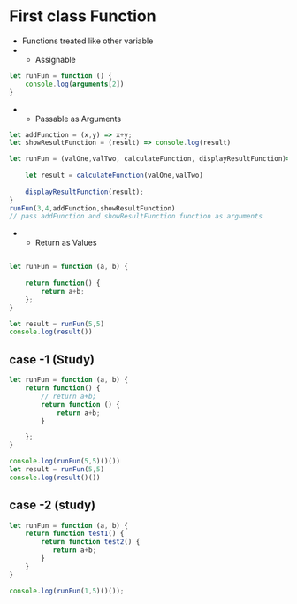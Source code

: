 # First class Function
- Functions treated like other variable
- - Assignable
```js
let runFun = function () {
    console.log(arguments[2])
}
```

- - Passable as Arguments
```js
let addFunction = (x,y) => x+y;
let showResultFunction = (result) => console.log(result)

let runFun = (valOne,valTwo, calculateFunction, displayResultFunction)=>{
    
    let result = calculateFunction(valOne,valTwo) 
    
    displayResultFunction(result);
}
runFun(3,4,addFunction,showResultFunction)
// pass addFunction and showResultFunction function as arguments
```
- - Return as Values

```js

let runFun = function (a, b) {
    
    return function() {
        return a+b;
    };
}

let result = runFun(5,5)
console.log(result())
```

## case -1 (Study)
```js
let runFun = function (a, b) {
    return function() {
        // return a+b;
        return function () {
            return a+b;   
        }

    };
}

console.log(runFun(5,5)()())
let result = runFun(5,5)
console.log(result()())
```
## case -2 (study)

```js
let runFun = function (a, b) {
    return function test1() {
        return function test2() {
           return a+b;
        }
    }
}

console.log(runFun(1,5)()());
```
